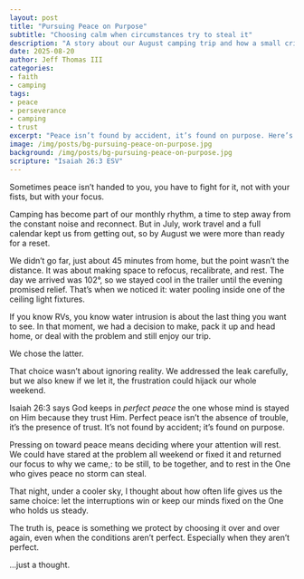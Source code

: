 ```yaml
---
layout: post
title: "Pursuing Peace on Purpose"
subtitle: "Choosing calm when circumstances try to steal it"
description: "A story about our August camping trip and how a small crisis became an opportunity to press on toward peace."
date: 2025-08-20
author: Jeff Thomas III
categories:  
- faith  
- camping
tags:  
- peace  
- perseverance  
- camping  
- trust
excerpt: "Peace isn’t found by accident, it’s found on purpose. Here’s how an unexpected camping problem became a reminder to keep my mind fixed on the One who gives perfect peace."
image: /img/posts/bg-pursuing-peace-on-purpose.jpg
background: /img/posts/bg-pursuing-peace-on-purpose.jpg
scripture: "Isaiah 26:3 ESV"
---
```


Sometimes peace isn’t handed to you, you have to fight for it, not with your fists, but with your focus.

Camping has become part of our monthly rhythm, a time to step away from the constant noise and reconnect. But in July, work travel and a full calendar kept us from getting out, so by August we were more than ready for a reset.

We didn’t go far, just about 45 minutes from home, but the point wasn’t the distance. It was about making space to refocus, recalibrate, and rest. The day we arrived was 102°, so we stayed cool in the trailer until the evening promised relief. That’s when we noticed it: water pooling inside one of the ceiling light fixtures.

If you know RVs, you know water intrusion is about the last thing you want to see. In that moment, we had a decision to make, pack it up and head home, or deal with the problem and still enjoy our trip.

We chose the latter.

That choice wasn’t about ignoring reality. We addressed the leak carefully, but we also knew if we let it, the frustration could hijack our whole weekend.

Isaiah 26:3 says God keeps in *perfect peace* the one whose mind is stayed on Him because they trust Him. Perfect peace isn’t the absence of trouble, it’s the presence of trust. It’s not found by accident; it’s found on purpose.

Pressing on toward peace means deciding where your attention will rest. We could have stared at the problem all weekend or fixed it and returned our focus to why we came,: to be still, to be together, and to rest in the One who gives peace no storm can steal.

That night, under a cooler sky, I thought about how often life gives us the same choice: let the interruptions win or keep our minds fixed on the One who holds us steady.

The truth is, peace is something we protect by choosing it over and over again, even when the conditions aren’t perfect. Especially when they aren’t perfect.

…just a thought.
<!--stackedit_data:
eyJoaXN0b3J5IjpbMTM4NzE1NTc3NF19
-->